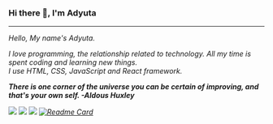 ### Hi there 👋, I'm Adyuta


<hr>

<i>
Hello, My name's Adyuta.<br>

I love programming, the relationship related to technology. All my time is spent coding and learning new things. <br>
I use HTML, CSS, JavaScript and React framework.
<i>


**There is one corner of the universe you can be certain of improving, and that's your own self. -Aldous Huxley**


![](https://github-profile-summary-cards.vercel.app/api/cards/profile-details?username=adyuta447&theme=monokai)
![](https://github-profile-summary-cards.vercel.app/api/cards/repos-per-language?username=adyuta447&theme=monokai)
![](https://github-profile-summary-cards.vercel.app/api/cards/most-commit-language?username=adyuta447&theme=monokai)
[![Readme Card](https://github-readme-stats.vercel.app/api/pin/?username=adyuta447&repo=MyPortfolio&theme=radical)](https://github.com/adyuta447/MyPortfolio)


